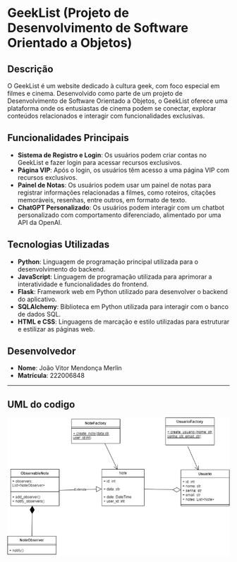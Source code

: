 # GeekList (Projeto de Desenvolvimento de Software Orientado a Objetos)

## Descrição

O GeekList é um website dedicado à cultura geek, com foco especial em filmes e cinema. Desenvolvido como parte de um projeto de Desenvolvimento de Software Orientado a Objetos, o GeekList oferece uma plataforma onde os entusiastas de cinema podem se conectar, explorar conteúdos relacionados e interagir com funcionalidades exclusivas.

## Funcionalidades Principais

- **Sistema de Registro e Login**: Os usuários podem criar contas no GeekList e fazer login para acessar recursos exclusivos.
- **Página VIP**: Após o login, os usuários têm acesso a uma página VIP com recursos exclusivos.
- **Painel de Notas**: Os usuários podem usar um painel de notas para registrar informações relacionadas a filmes, como roteiros, citações memoráveis, resenhas, entre outros, em formato de texto.
- **ChatGPT Personalizado**: Os usuários podem interagir com um chatbot personalizado com comportamento diferenciado, alimentado por uma API da OpenAI.

## Tecnologias Utilizadas

- **Python**: Linguagem de programação principal utilizada para o desenvolvimento do backend.
- **JavaScript**: Linguagem de programação utilizada para aprimorar a interatividade e funcionalidades do frontend.
- **Flask**: Framework web em Python utilizado para desenvolver o backend do aplicativo.
- **SQLAlchemy**: Biblioteca em Python utilizada para interagir com o banco de dados SQL.
- **HTML e CSS**: Linguagens de marcação e estilo utilizadas para estruturar e estilizar as páginas web.

## Desenvolvedor

- **Nome**: João Vitor Mendonça Merlin
- **Matrícula**: 222006848

---

## UML do codigo


![Imagem da UML](https://github.com/jvopBR/TrabalhoOO/blob/master/ImgsForRead.me/TrabalhoOO2.drawio.png)
